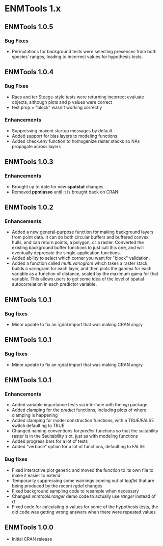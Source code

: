 ENMTools 1.x
============


ENMTools 1.0.5
--------------

### Bug Fixes

-   Permutations for background tests were selecting presences from both species' ranges, leading to incorrect values for hypothesis tests.  


ENMTools 1.0.4
--------------

### Bug Fixes

-   Raes and ter Steege-style tests were returning incorrect evaluate objects, although plots and p values were correct
-   test.prop = "block" wasn't working correctly

### Enhancements

-   Suppressing maxent startup messages by default
-   Added support for bias layers to modeling functions
-   Added check.env function to homogenize raster stacks so NAs propagate across layers


ENMTools 1.0.3
--------------

### Enhancements

-   Brought up to date for new **spatstat** changes
-   Removed **ppmlasso** until it is brought back on CRAN


ENMTools 1.0.2
--------------

### Enhancements

-   Added a new general-purpose function for making background layers from point data.  It can do both circular buffers and buffered convex hulls, and can return points, a polygon, or a raster.  Converted the existing background buffer functions to just call this one, and will eventually deprecate the single-application functions.
-   Added ability to select which corner you want for "block" validation.
-   Added a function called *multi.variogram* which takes a raster stack, builds a variogram for each layer, and then plots the gamma for each variable as a function of distance, scaled by the maximum gama for that variable.  This allows users to get some idea of the level of spatial autocorrelation in each predictor variable.

ENMTools 1.0.1
--------------

### Bug fixes

-   Minor update to fix an rgdal import that was making CRAN angry

ENMTools 1.0.1
--------------

### Bug fixes

-   Minor update to fix an rgdal import that was making CRAN angry

ENMTools 1.0.1
--------------

### Enhancements

-   Added variable importance tests via interface with the *vip* package
-   Added clamping for the *predict* functions, including plots of where
    clamping is happening
-   Added clamping for model construction functions, with a TRUE/FALSE
    switch defaulting to TRUE
-   Changed naming conventions for *predict* functions so that the
    suitability raster is in the $suitability slot, just as with
    modeling functions
-   Added progress bars for a lot of tests
-   Added “verbose” option for a lot of functions, defaulting to FALSE

### Bug fixes

-   Fixed interactive.plot generic and moved the function to its own
    file to make it easier to extend
-   Temporarily suppressing some warnings coming out of *leaflet* that
    are being produced by the recent *rgdal* changes
-   Fixed background sampling code to resample when necessary
-   Changed *enmtools.ranger* demo code to actually use *ranger* instead
    of *rf*
-   Fixed code for calculating p values for some of the hypothesis
    tests, the old code was getting wrong answers when there were
    repeated values

ENMTools 1.0.0
--------------

-   Initial CRAN release
